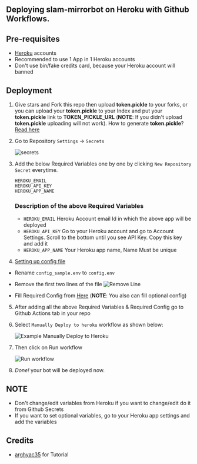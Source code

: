 ## Deploying slam-mirrorbot on Heroku with Github Workflows.

## Pre-requisites

- [Heroku](heroku.com) accounts
- Recommended to use 1 App in 1 Heroku accounts
- Don't use bin/fake credits card, because your Heroku account will banned

## Deployment

1. Give stars and Fork this repo then upload **token.pickle** to your forks, or you can upload your **token.pickle** to your Index and put your **token.pickle** link to **TOKEN_PICKLE_URL** (**NOTE**: If you didn't upload **token.pickle** uploading will not work). How to generate **token.pickle**? [Read here](https://github.com/breakdowns/slam-mirrorbot#getting-google-oauth-api-credential-file)

2. Go to Repository `Settings` -> `Secrets`

	![secrets](https://telegra.ph/file/bb8cb0eced5caad68a41b.jpg)

3. Add the below Required Variables one by one by clicking `New Repository Secret` everytime.

	```
	HEROKU_EMAIL
	HEROKU_API_KEY
	HEROKU_APP_NAME
	```

	### Description of the above Required Variables
	* `HEROKU_EMAIL` Heroku Account email Id in which the above app will be deployed
	* `HEROKU_API_KEY` Go to your Heroku account and go to Account Settings. Scroll to the bottom until you see API Key. Copy this key and add it
	* `HEROKU_APP_NAME` Your Heroku app name, Name Must be unique

4. [Setting up config file](https://github.com/breakdowns/slam-mirrorbot#setting-up-config-file)
- Rename `config_sample.env` to `config.env`
- Remove the first two lines of the file
	![Remove Line](https://telegra.ph/file/44202b627479d4f237f7c.jpg)

- Fill Required Config from [Here](https://github.com/breakdowns/slam-mirrorbot/blob/master/config_sample.env) (**NOTE**: You also can fill optional config)

5. After adding all the above Required Variables & Required Config go to Github Actions tab in your repo

6. Select `Manually Deploy to heroku` workflow as shown below:

	![Example Manually Deploy to Heroku](https://telegra.ph/file/38ffda0165d9671f1d5dc.jpg)

7. Then click on Run workflow

	![Run workflow](https://telegra.ph/file/c5b4c2e02f585cb59fe5c.jpg)

8. _Done!_ your bot will be deployed now.

## NOTE
- Don't change/edit variables from Heroku if you want to change/edit do it from Github Secrets
- If you want to set optional variables, go to your Heroku app settings and add the variables

## Credits
- [arghyac35](https://github.com/arghyac35) for Tutorial
